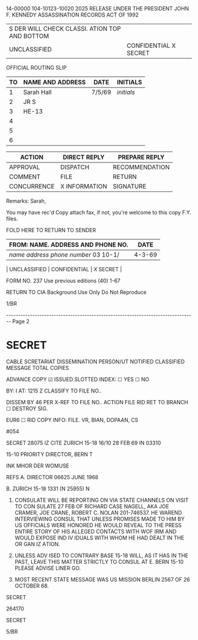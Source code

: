 14-00000
104-10123-10020
2025 RELEASE UNDER THE PRESIDENT JOHN F. KENNEDY ASSASSINATION RECORDS ACT OF 1992

|                                               |                          |
| --------------------------------------------- | ------------------------ |
| S DER WILL CHECK CLASSI. ATION TOP AND BOTTOM |                          |
| UNCLASSIFIED                                  | CONFIDENTIAL    X SECRET |

OFFICIAL ROUTING SLIP

| TO  | NAME AND ADDRESS | DATE   | INITIALS   |
| --- | ---------------- | ------ | ---------- |
| 1   | Sarah Hall       | 7/5/69 | *initials* |
| 2   | JR S             |        |            |
| 3   | HE-13            |        |            |
| 4   |                  |        |            |
| 5   |                  |        |            |
| 6   |                  |        |            |

| ACTION      | DIRECT REPLY  | PREPARE REPLY  |
| ----------- | ------------- | -------------- |
| APPROVAL    | DISPATCH      | RECOMMENDATION |
| COMMENT     | FILE          | RETURN         |
| CONCURRENCE | X INFORMATION | SIGNATURE      |

Remarks: Sarah,

You may have rec'd
Copy attach fax, if not,
you're welcome to this
copy F.Y. files.

FOLD HERE TO RETURN TO SENDER

| FROM: NAME. ADDRESS AND PHONE NO.    | DATE   |
| ------------------------------------ | ------ |
| *name address phone number* 03 10-1/ | 4-3-69 |

| UNCLASSIFIED | CONFIDENTIAL | X SECRET |

FORM NO. 237 Use previous editions (40)
1-67

RETURN TO CIA
Background Use Only
Do Not Reproduce

1/BR


-------------------------------------------------------------------------------- Page 2

# SECRET

CABLE SCRETARIAT DISSEMINATION
PERSON/UT NOTIFIED CLASSIFIED MESSAGE TOTAL COPIES

ADVANCE COPY ☑ ISSUED SLOTTED INDEX: ☐ YES ☐ NO

BY: I AT: 1215 Z CLASSIFY TO FILE NO..

DISSEM BY 46 PER X-REF TO FILE NO..
ACTION FILE RID RET TO BRANCH ☐ DESTROY SIG.

EUR6 ☐ RID COPY INFO: FILE. VR, BIAN, DOPAAN, CS

#054

SECRET 28075 IZ CITE ZURICH 15-18 16/10 28 FEB 69 IN 03310

15-10
PRIORITY DIRECTOR, BERN T

INK MHOR DER WOMUSE

REFS A. DIRECTOR 06625 JUNE 1968

B. ZURICH 15-18 1331 (N 25955) N

1. CONSULATE WILL BE REPORTING ON VIA STATE CHANNELS ON VISIT TO CON SULATE 27 FEB OF RICHARD CASE NAGELL, AKA JOE CRAMER, JOE CRANE, ROBERT C. NOLAN 201-746537. HE WAREND INTERVIEWING CONSUL THAT UNLESS PROMISES MADE TO HIM BY US OFFICIALS WERE HONORED HE WOULD REVEAL TO THE PRESS ENTIRE STORY OF HIS ALLEGED CONTACTS WITH WOF IRM AND WOULD EXPOSE IND IV IDUALS WITH WHOM HE HAD DEALT IN THE OR GAN IZ AΤΙΟΝ.

2. UNLESS ADV ISED TO CONTRARY BASE 15-18 WILL, AS IT HAS IN THE PAST, LEAVE THIS MATTER STRICTLY TO CONSUL AT E. BERN 15-10 PLEASE ADVISE LINER GO.

3. MOST RECENT STATE MESSAGE WAS US MISSION BERLIN 2567 OF 26 OCTOBER 68.

SECRET

264170

SECRET

5/BR
